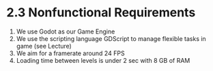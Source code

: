 # 2.3 Nonfunctional Requirements

1. We use Godot as our Game Engine
2. We use the scripting language GDScript to manage flexible tasks in game (see Lecture)
3. We aim for a framerate around 24 FPS
4. Loading time between levels is under 2 sec with 8 GB of RAM